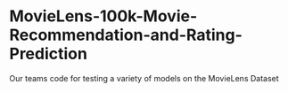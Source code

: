 # MovieLens-100k-Movie-Recommendation-and-Rating-Prediction
Our teams code for testing a variety of models on the MovieLens Dataset
